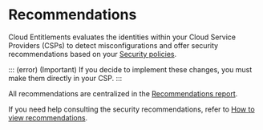 # Recommendations

Cloud Entitlements evaluates the identities within your Cloud Service Providers (CSPs) to detect misconfigurations and offer security recommendations based on your [Security policies](/v3-32/docs/cloud-entitlements-security-policies).

::: (error) (Important)
If you decide to implement these changes, you must make them directly in your CSP.
:::

All recommendations are centralized in the [Recommendations report](/v3-32/docs/cloud-entitlements-recommendations-report). 

If you need help consulting the security recommendations, refer to [How to view recommendations](/v3-32/docs/cloud-entitlements-how-to-view-recommendations).
